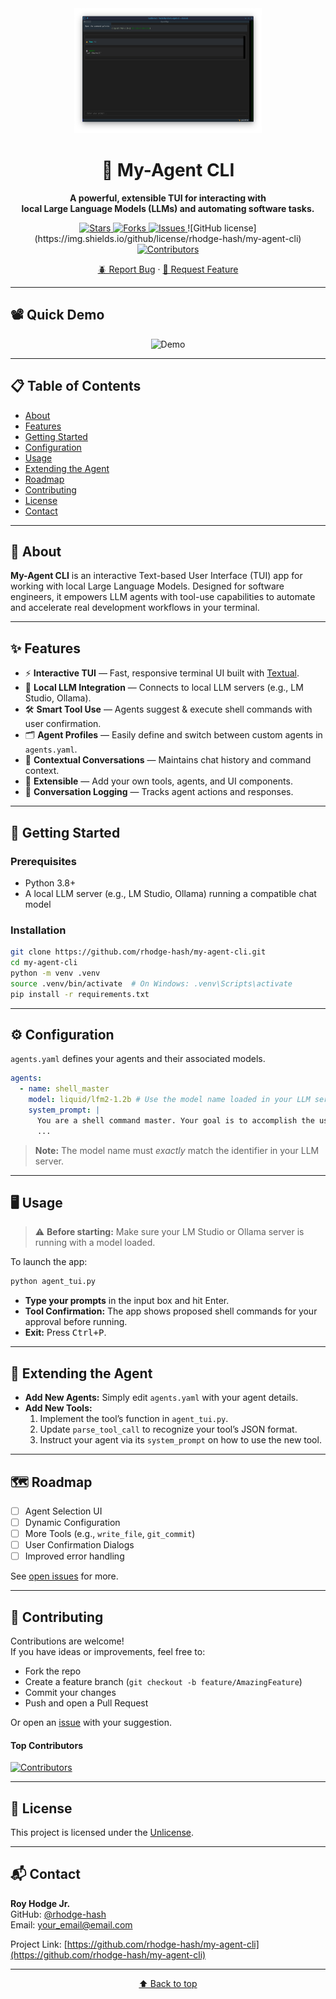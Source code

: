 <div align="center">
  <a href="https://github.com/rhodge-hash/my-agent-cli">
    <img src="https://raw.githubusercontent.com/rhodge-hash/my-agent-cli/main/AgentApp.png?raw=true" alt="My-Agent CLI Logo" width="300" height="200">
  </a>
  
  <h1>🤖 My-Agent CLI</h1>
  <p>
    <b>A powerful, extensible TUI for interacting with <br> local Large Language Models (LLMs) and automating software tasks.</b>
  </p>
  <p>
    <a href="https://github.com/rhodge-hash/my-agent-cli/stargazers">
      <img src="https://img.shields.io/github/stars/rhodge-hash/my-agent-cli?style=flat-square" alt="Stars">
    </a>
    <a href="https://github.com/rhodge-hash/my-agent-cli/network/members">
      <img src="https://img.shields.io/github/forks/rhodge-hash/my-agent-cli?style=flat-square" alt="Forks">
    </a>
    <a href="https://github.com/rhodge-hash/my-agent-cli/issues">
      <img src="https://img.shields.io/github/issues/rhodge-hash/my-agent-cli?style=flat-square" alt="Issues">
    </a>
![GitHub license](https://img.shields.io/github/license/rhodge-hash/my-agent-cli)
    <a href="https://github.com/rhodge-hash/my-agent-cli/graphs/contributors">
      <img src="https://img.shields.io/github/contributors/rhodge-hash/my-agent-cli?style=flat-square" alt="Contributors">
    </a>
  </p>
  <p>
    <a href="https://github.com/rhodge-hash/my-agent-cli/issues/new?labels=bug&template=bug-report---.md">🪲 Report Bug</a>
    ·
    <a href="https://github.com/rhodge-hash/my-agent-cli/issues/new?labels=enhancement&template=feature-request---.md">🚀 Request Feature</a>
  </p>
</div>

---

## 📽️ Quick Demo

<!-- If you have a demo GIF or video, place it here. Otherwise, leave as a placeholder. -->
<p align="center">
  <img src="https://raw.githubusercontent.com/rhodge-hash/my-agent-cli/main/demo.gif" alt="Demo" width="600"/>
</p>

---

## 📋 Table of Contents

- [About](#about)
- [Features](#features)
- [Getting Started](#getting-started)
- [Configuration](#configuration)
- [Usage](#usage)
- [Extending the Agent](#extending-the-agent)
- [Roadmap](#roadmap)
- [Contributing](#contributing)
- [License](#license)
- [Contact](#contact)

---

## 📝 About

**My-Agent CLI** is an interactive Text-based User Interface (TUI) app for working with local Large Language Models. Designed for software engineers, it empowers LLM agents with tool-use capabilities to automate and accelerate real development workflows in your terminal.

---

## ✨ Features

- ⚡ **Interactive TUI** — Fast, responsive terminal UI built with [Textual](https://textual.textualize.io/).
- 🤖 **Local LLM Integration** — Connects to local LLM servers (e.g., LM Studio, Ollama).
- 🛠️ **Smart Tool Use** — Agents suggest & execute shell commands with user confirmation.
- 🗂️ **Agent Profiles** — Easily define and switch between custom agents in `agents.yaml`.
- 🧠 **Contextual Conversations** — Maintains chat history and command context.
- 🔌 **Extensible** — Add your own tools, agents, and UI components.
- 📝 **Conversation Logging** — Tracks agent actions and responses.

---

## 🚀 Getting Started

### Prerequisites

- Python 3.8+
- A local LLM server (e.g., LM Studio, Ollama) running a compatible chat model

### Installation

```bash
git clone https://github.com/rhodge-hash/my-agent-cli.git
cd my-agent-cli
python -m venv .venv
source .venv/bin/activate  # On Windows: .venv\Scripts\activate
pip install -r requirements.txt
```

---

## ⚙️ Configuration

`agents.yaml` defines your agents and their associated models.

```yaml
agents:
  - name: shell_master
    model: liquid/lfm2-1.2b # Use the model name loaded in your LLM server
    system_prompt: |
      You are a shell command master. Your goal is to accomplish the user's task by executing shell commands.
      ...
```
> **Note:** The model name must _exactly_ match the identifier in your LLM server.

---

## 🖥️ Usage

> ⚠️ **Before starting:** Make sure your LM Studio or Ollama server is running with a model loaded.

To launch the app:
```bash
python agent_tui.py
```
- **Type your prompts** in the input box and hit Enter.
- **Tool Confirmation:** The app shows proposed shell commands for your approval before running.
- **Exit:** Press <kbd>Ctrl+P</kbd>.

---

## 🧩 Extending the Agent

- **Add New Agents:** Simply edit `agents.yaml` with your agent details.
- **Add New Tools:**  
  1. Implement the tool’s function in `agent_tui.py`.  
  2. Update `parse_tool_call` to recognize your tool’s JSON format.  
  3. Instruct your agent via its `system_prompt` on how to use the new tool.

---

## 🗺️ Roadmap

- [ ] Agent Selection UI
- [ ] Dynamic Configuration
- [ ] More Tools (e.g., `write_file`, `git_commit`)
- [ ] User Confirmation Dialogs
- [ ] Improved error handling

See [open issues](https://github.com/rhodge-hash/my-agent-cli/issues) for more.

---

## 🤝 Contributing

Contributions are welcome!  
If you have ideas or improvements, feel free to:
- Fork the repo
- Create a feature branch (`git checkout -b feature/AmazingFeature`)
- Commit your changes
- Push and open a Pull Request

Or open an [issue](https://github.com/rhodge-hash/my-agent-cli/issues) with your suggestion.

#### Top Contributors

[![Contributors](https://contrib.rocks/image?repo=rhodge-hash/my-agent-cli)](https://github.com/rhodge-hash/my-agent-cli/graphs/contributors)

---

## 📄 License

This project is licensed under the [Unlicense](LICENSE).

---

## 📬 Contact

**Roy Hodge Jr.**  
GitHub: [@rhodge-hash](https://github.com/rhodge-hash)  
Email: your_email@email.com

Project Link: [https://github.com/rhodge-hash/my-agent-cli](https://github.com/rhodge-hash/my-agent-cli)

---

<p align="center"><a href="#top">⬆️ Back to top</a></p>
